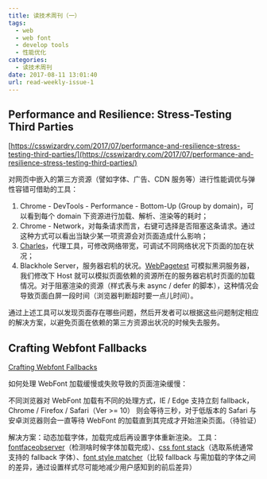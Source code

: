 ```yaml
---
title: 读技术周刊（一）
tags:
  - web
  - web font
  - develop tools
  - 性能优化
categories:
  - 读技术周刊
date: 2017-08-11 13:01:40
url: read-weekly-issue-1
---
```


## Performance and Resilience: Stress-Testing Third Parties

[https://csswizardry.com/2017/07/performance-and-resilience-stress-testing-third-parties/](https://csswizardry.com/2017/07/performance-and-resilience-stress-testing-third-parties/)
 
对网页中嵌入的第三方资源（譬如字体、广告、CDN 服务等）进行性能调优与弹性容错可借助的工具： 

1. Chrome - DevTools - Performance - Bottom-Up (Group by domain)，可以看到每个 domain 下资源进行加载、解析、渲染等的耗时； 
2. Chrome - Network，对每条请求而言，右键可选择是否阻塞这条请求。通过这种方式可以看出当缺少某一项资源会对页面造成什么影响； 
3. [Charles](https://www.charlesproxy.com/)，代理工具，可修改网络带宽，可调试不同网络状况下页面的加在状况； 
4. Blackhole Server，服务器宕机的状况。[WebPagetest](https://www.webpagetest.org/) 可模拟黑洞服务器，我们修改下 Host 就可以模拟页面依赖的资源所在的服务器宕机时页面的加载情况。对于阻塞渲染的资源（样式表与未 async / defer 的脚本），这种情况会导致页面白屏一段时间（浏览器判断超时要一点儿时间）。 

通过上述工具可以发现页面存在哪些问题，然后开发者可以根据这些问题制定相应的解决方案，以避免页面在依赖的第三方资源出状况的时候失去服务。

<!-- more -->

## Crafting Webfont Fallbacks 

[Crafting Webfont Fallbacks](https://www.youtube.com/watch?v=tO01ul1WNW8)

如何处理 WebFont 加载缓慢或失败导致的页面渲染缓慢： 
 
不同浏览器对 WebFont 加载有不同的处理方式，IE / Edge 支持立刻 fallback，Chrome / Firefox / Safari（Ver >= 10） 则会等待三秒，对于低版本的 Safari 与安卓浏览器则会一直等待 WebFont 的加载直到其完成才开始渲染页面。（待验证） 
 
解决方案：动态加载字体，加载完成后再设置字体重新渲染。 
工具：[fontfaceobserver](https://github.com/bramstein/fontfaceobserver)（检测啥时候字体加载完成）、[css font stack](http://www.cssfontstack.com/)（选取系统通常支持的 fallback 字体）、[font style matcher](https://meowni.ca/font-style-matcher/)（比较 fallback 与需加载的字体之间的差异，通过设置样式尽可能地减少用户感知到的前后差异）